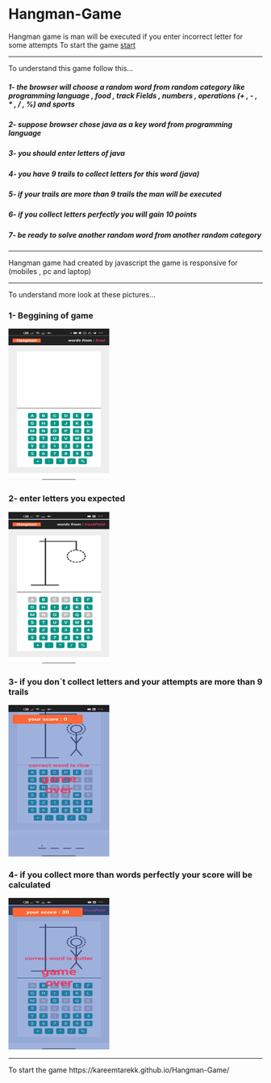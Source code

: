# Hangman-Game
Hangman game is man will be executed if you enter incorrect letter for some attempts
To start the game [start](https://kareemtarekk.github.io/Hangman-Game/)
<hr>
To understand this game follow this...

##### 1- the browser will choose a random word from random category like programming language , food , track Fields , numbers , operations (+ , - , * , / , %) and sports
##### 2- suppose browser chose java as a key word from programming language
##### 3- you should enter letters of java
##### 4- you have 9 trails to collect letters for this word (java)
##### 5- if your trails are more than 9 trails the man will be executed
##### 6- if you collect letters perfectly you will gain 10 points
##### 7- be ready to solve another random word from another random category
<hr>
Hangman game had created by javascript
the game is responsive for (mobiles , pc and laptop)
<hr>
To understand more look at these pictures...

### 1- Beggining of game
<img src="https://github.com/kareemtarekK/Hangman-Game/blob/main/images/1.jpg" width="200" height="300">

### 2- enter letters you expected
<img src="https://github.com/kareemtarekK/Hangman-Game/blob/main/images/2.jpg" width="200" height="300">

### 3- if you don`t collect letters and your attempts are more than 9 trails
<img src="https://github.com/kareemtarekK/Hangman-Game/blob/main/images/4.jpg" width="200" height="300"> 

### 4- if you collect more than words perfectly your score will be calculated
<img src="https://github.com/kareemtarekK/Hangman-Game/blob/main/images/3.jpg" width="200" height="300"> 

<hr>
To start the game https://kareemtarekk.github.io/Hangman-Game/
